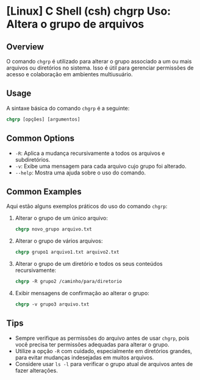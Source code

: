 # [Linux] C Shell (csh) chgrp Uso: Altera o grupo de arquivos

## Overview
O comando `chgrp` é utilizado para alterar o grupo associado a um ou mais arquivos ou diretórios no sistema. Isso é útil para gerenciar permissões de acesso e colaboração em ambientes multiusuário.

## Usage
A sintaxe básica do comando `chgrp` é a seguinte:

```csh
chgrp [opções] [argumentos]
```

## Common Options
- `-R`: Aplica a mudança recursivamente a todos os arquivos e subdiretórios.
- `-v`: Exibe uma mensagem para cada arquivo cujo grupo foi alterado.
- `--help`: Mostra uma ajuda sobre o uso do comando.

## Common Examples
Aqui estão alguns exemplos práticos do uso do comando `chgrp`:

1. Alterar o grupo de um único arquivo:
   ```csh
   chgrp novo_grupo arquivo.txt
   ```

2. Alterar o grupo de vários arquivos:
   ```csh
   chgrp grupo1 arquivo1.txt arquivo2.txt
   ```

3. Alterar o grupo de um diretório e todos os seus conteúdos recursivamente:
   ```csh
   chgrp -R grupo2 /caminho/para/diretorio
   ```

4. Exibir mensagens de confirmação ao alterar o grupo:
   ```csh
   chgrp -v grupo3 arquivo.txt
   ```

## Tips
- Sempre verifique as permissões do arquivo antes de usar `chgrp`, pois você precisa ter permissões adequadas para alterar o grupo.
- Utilize a opção `-R` com cuidado, especialmente em diretórios grandes, para evitar mudanças indesejadas em muitos arquivos.
- Considere usar `ls -l` para verificar o grupo atual de arquivos antes de fazer alterações.